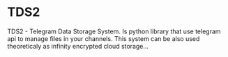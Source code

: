 # TDS2
TDS2 - Telegram Data Storage System. Is python library that use telegram api to manage files in your channels. This system can be also used theoreticaly as infinity encrypted cloud storage...
